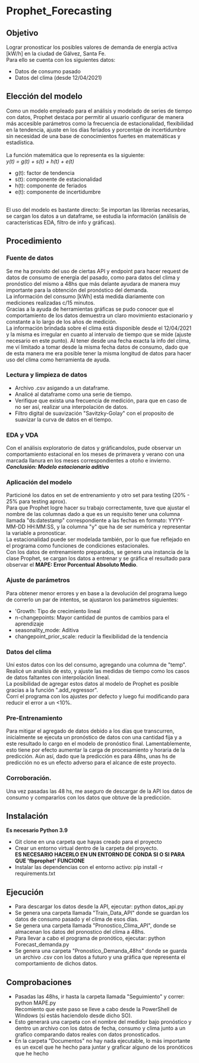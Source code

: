 # Prophet_Forecasting

## Objetivo
Lograr pronosticar los posibles valores de demanda de energía activa [kW/h] en la ciudad de Gálvez, Santa Fe. <br>
Para ello se cuenta con los siguientes datos:
<ul>
<li>Datos de consumo pasado</li>
<li>Datos del clima (desde 12/04/2021)</li>
</ul>

## Elección del modelo
Como un modelo empleado para el análisis y modelado de series de tiempo con datos, Prophet destaca por permitir al usuario
configurar de manera más accesible parámetros como la frecuencia de estacionalidad, flexibilidad en la tendencia, ajuste en los días feriados
y porcentaje de incertidumbre sin necesidad de una base de conocimientos fuertes en matemáticas y estadística. <br>
<br>
La función matemática que lo representa es la siguiente:<br>
<i>y(t) = g(t) + s(t) + h(t) + e(t)</i><br>
<ul>
<li>g(t): factor de tendencia</li>
<li>s(t): componente de estacionalidad</li>
<li>h(t): componente de feriados</li>
<li>e(t): componente de incertidumbre</li>
</ul>
<br>
El uso del modelo es bastante directo: Se importan las librerías necesarias, se cargan los datos a un dataframe, se estudia la información (análisis de características EDA, filtro de info y gráficas). 

## Procedimiento
### Fuente de datos
Se me ha provisto del uso de ciertas API y endpoint para hacer request de datos de consumo de energía del pasado, como para datos del clima y pronóstico del mismo a 48hs que más delante ayudara de manera muy importante para la obtención del pronóstico del demanda. <br>
La información del consumo [kWh] está medida diariamente con mediciones realizadas c/15 minutos. <br>
Gracias a la ayuda de herramientas gráficas se pudo conocer que el comportamiento de los datos demuestra un claro movimiento estacionario y constante a lo largo de los años de medición. <br>
La información brindada sobre el clima está disponible desde el 12/04/2021 y la misma es irregular en cuanto al intervalo de tiempo que se mide (ajuste necesario en este punto). Al tener desde una fecha exacta la info del clima, me ví limitado a tomar desde la misma fecha datos de consumo, dado que de esta manera me era posible tener la misma longitud de datos para hacer uso del clima como herramienta de ayuda. <br>
### Lectura y limpieza de datos
<ul>
  <li>Archivo .csv asigando a un dataframe.</li>
  <li>Analicé al dataframe como una serie de tiempo.</li>
  <li>Verifique que exista una frecuencia de medición, para que en caso de no ser así, realizar una interpolación de datos.</li>
  <li>Filtro digital de suavización "Savitzky-Golay" con el proposito de suavizar la curva de datos en el tiempo.</li> 
</ul>

### EDA y VDA
Con el análisis exploratorio de datos y gráficandolos, pude observar un comportamiento estacional en los meses de primavera y verano con una marcada llanura en los meses correspondientes a otoño e invierno. <br>
<i><b>Conclusión: Modelo estacionario aditivo</i></b>
### Aplicación del modelo
Particioné los datos en set de entrenamiento y otro set para testing (20% - 25% para testing aprox). <br>
Para que Prophet logre hacer su trabajo correctamente, tuve que ajustar el nombre de las columnas dado a que es un requisito tener una columna llamada "ds:datestamp" correspondiente a las fechas en formato: YYYY-MM-DD HH:MM:SS, y la columna "y" que ha de ser numérica y representar la variable a pronosticar. <br>
La estacionalidad puede ser modelada también, por lo que fue reflejado en el programa como funciones de condiciones estacionales. <br>
Con los datos de entrenamiento preparados, se genera una instancia de la clase Prophet, se cargan los datos a entrenar y se gráfica el resultado para observar el <b>MAPE: Error Porcentual Absoluto Medio</b>.
### Ajuste de parámetros
Para obtener menor errores y en base a la devolución del programa luego de correrlo un par de intentos, se ajustaron los parámetros siguientes:
<ul>
  <li>'Growth: Tipo de crecimiento lineal</li>
  <li>n-changepoints: Mayor cantidad de puntos de cambios para el aprendizaje</li>
  <li>seasonality_mode: Aditiva</li>
  <li>changepoint_prior_scale: reducir la flexibilidad de la tendencia</li>
</ul>

### Datos del clima
Uní estos datos con los del consumo, agregando una columna de "temp". <br>
Realicé un analisis de esto, y ajuste las medidas de tiempo como los casos de datos faltantes con interpolación lineal. <br>
La posibilidad de agregar estos datos al modelo de Prophet es posible gracias a la función ".add_regressor". <br>
Corrí el programa con los ajustes por defecto y luego fui modificando para reducir el error a un <10%. 

### Pre-Entrenamiento
Para mitigar el agregado de datos debido a los días que transcurren, inicialmente se ejecuta un pronóstico de datos con una cantidad fija y a este resultado lo cargo en el modelo de pronóstico final. Lamentablemente, esto tiene por efecto aumentar la carga de procesamiento y horaria de la predicción. Aún así, dado que la predicción es para 48hs, unas hs de predicción no es un efecto adverso para el alcance de este proyecto. 

### Corroboración. 
Una vez pasadas las 48 hs, me aseguro de descargar de la API los datos de consumo y compararlos con los datos que obtuve de la predicción. <br>

## Instalación
<b>Es necesario Python 3.9</b>
<ul>
  <li>Git clone en una carpeta que hayas creado para el proyecto</li>
  <li>Crear un entorno virtual dentro de la carpeta del proyecto.<br><b>ES NECESARIO HACERLO EN UN ENTORNO DE CONDA SI O SI PARA QUE 'fbprophet' FUNCIONE</b></li>
  <li>Instalar las dependencias con el entorno activo: pip install -r requirements.txt</li>
</ul>

## Ejecución
<ul>
  <li>Para descargar los datos desde la API, ejecutar: python datos_api.py</li>
  <li>Se genera una carpeta llamada "Train_Data_API" donde se guardan los datos de consumo pasado y el clima de esos días.</li>
  <li>Se genera una carpeta llamada "Pronostico_Clima_API", donde se almacenan los datos del pronostico del clima a 48hs.</li>
  <li>Para llevar a cabo el programa de pronótico, ejecutar: python Forecast_demanda.py</li>
  <li>Se genera una carpeta "Pronostico_Demanda_48hs" donde se guarda un archivo .csv con los datos a futuro y una gráfica que representa el comportamiento de dichos datos.</li>
</ul>

## Comprobaciones
<ul>
  <li>Pasadas las 48hs, ir hasta la carpeta llamada "Seguimiento" y correr: python MAPE.py<br>
      Recomiento que este paso se lleve a cabo desde la PowerShell de Windows (si estás haciendolo desde dicho SO). 
  </li>
  <li>Esto generará una carpeta con el nombre del medidor bajo pronóstico y dentro un archivo con los datos de fecha, consumo y clima junto a un grafico comparando datos reales con datos pronosticados. </li>
<li>En la carpeta "Documentos" no hay nada ejecutable, lo más importante es un excel que he hecho para juntar y graficar alguno de los pronóticos que he hecho</li>
</ul>
